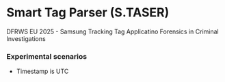# Smart Tag Parser (S.TASER)

DFRWS EU 2025 - Samsung Tracking Tag Applicatino Forensics in Criminal Investigations


### Experimental scenarios
* Timestamp is UTC





